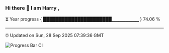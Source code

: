 ### Hi there 👋 I am Harry , 

⏳ Year progress { ██████████████████████▁▁▁▁▁▁▁▁ } 74.06 %

---

⏰ Updated on Sun, 28 Sep 2025 07:39:36 GMT

![Progress Bar CI](https://github.com/duykhang68/duykhang68/workflows/Progress%20Bar%20CI/badge.svg)
